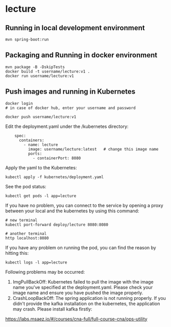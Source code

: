 # lecture

## Running in local development environment

```
mvn spring-boot:run
```

## Packaging and Running in docker environment

```
mvn package -B -DskipTests
docker build -t username/lecture:v1 .
docker run username/lecture:v1
```

## Push images and running in Kubernetes

```
docker login 
# in case of docker hub, enter your username and password

docker push username/lecture:v1
```

Edit the deployment.yaml under the /kubernetes directory:
```
    spec:
      containers:
        - name: lecture
          image: username/lecture:latest   # change this image name
          ports:
            - containerPort: 8080

```

Apply the yaml to the Kubernetes:
```
kubectl apply -f kubernetes/deployment.yaml
```

See the pod status:
```
kubectl get pods -l app=lecture
```

If you have no problem, you can connect to the service by opening a proxy between your local and the kubernetes by using this command:
```
# new terminal
kubectl port-forward deploy/lecture 8080:8080

# another terminal
http localhost:8080
```

If you have any problem on running the pod, you can find the reason by hitting this:
```
kubectl logs -l app=lecture
```

Following problems may be occurred:

1. ImgPullBackOff:  Kubernetes failed to pull the image with the image name you've specified at the deployment.yaml. Please check your image name and ensure you have pushed the image properly.
1. CrashLoopBackOff: The spring application is not running properly. If you didn't provide the kafka installation on the kubernetes, the application may crash. Please install kafka firstly:

https://labs.msaez.io/#/courses/cna-full/full-course-cna/ops-utility

